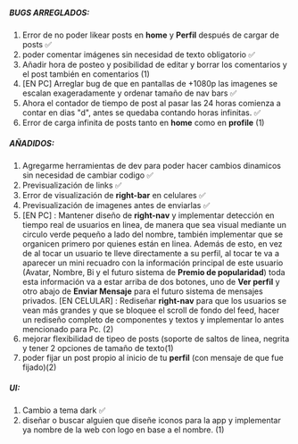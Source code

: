##### **BUGS ARREGLADOS:**
1. Error de no poder likear posts en **home** y **Perfil** después de cargar de posts ✅
2. poder comentar imágenes sin necesidad de texto obligatorio ✅
3. Añadir hora de posteo y posibilidad de editar y borrar los comentarios y el  post también en  comentarios (1)
4. [EN PC] Arreglar bug de que en pantallas de +1080p las imagenes se escalan exageradamente y ordenar tamaño de nav bars ✅
5. Ahora el contador de tiempo de post al pasar las 24 horas comienza a contar en dias "d", antes se quedaba contando horas infinitas. ✅
6. Error de carga infinita de posts tanto en **home** como en **profile** (1)

##### **AÑADIDOS:**
1. Agregarme herramientas de dev para poder hacer cambios dinamicos sin necesidad de cambiar codigo ✅
2. Previsualización de links ✅
3. Error de visualización de **right-bar** en celulares ✅
4. Previsualización de imagenes antes de enviarlas ✅
5. [EN PC] : Mantener diseño de **right-nav** y implementar detección en tiempo real de usuarios en linea, de manera que sea visual mediante un circulo verde pequeño a lado del nombre, también implementar que se organicen primero por quienes están en linea. Además de esto, en vez de al tocar un usuario te lleve directamente a su perfil, al tocar te va a aparecer un mini recuadro con la información principal de este usuario (Avatar, Nombre, Bi y el futuro sistema de **Premio de popularidad**) toda esta información va a estar arriba de dos botones, uno de **Ver perfil** y otro abajo de **Enviar Mensaje** para el futuro sistema de mensajes privados.  [EN CELULAR] : Rediseñar **right-nav** para que los usuarios se vean más grandes y que se bloquee el scroll de fondo del feed, hacer un rediseño completo de componentes y textos y implementar lo antes mencionado para Pc. (2)
6. mejorar flexibilidad de tipeo de posts (soporte de saltos de linea, negrita y tener 2 opciones de tamaño de texto(1)
7. poder fijar un post propio al inicio de tu **perfil** (con mensaje de que fue fijado)(2)

##### **UI:**
1. Cambio a tema dark ✅ 
2. diseñar o buscar alguien que diseñe iconos para la app y implementar ya nombre de la web con logo en base a el nombre. (1)



